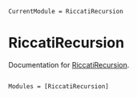 ```@meta
CurrentModule = RiccatiRecursion
```

# RiccatiRecursion

Documentation for [RiccatiRecursion](https://github.com/JuDO-dev/RiccatiRecursion.jl).

```@index
```

```@autodocs
Modules = [RiccatiRecursion]
```
